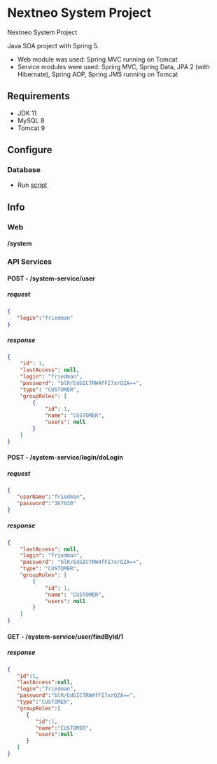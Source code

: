 # Nextneo System Project
Nextneo System Project

Java SOA project with Spring 5.

- Web module was used: Spring MVC running on Tomcat 
- Service modules were used: Spring MVC, Spring Data, JPA 2 (with Hibernate), Spring AOP, Spring JMS running on Tomcat

## Requirements

- JDK 11
- MySQL 8
- Tomcat 9

## Configure

### Database

- Run <a href="https://github.com/ortizraf/nextneo-system/raw/master/docs/scripts/dump.sql">script</a>

## Info

### Web

#### /system

### API Services

#### POST - /system-service/user

##### request
```json
{  
   "login":"friedman"
}
```

##### response
```json
{
    "id": 1,
    "lastAccess": null,
    "login": "friedman",
    "password": "blR/EdGICTRW4fFI7xrQZA==",
    "type": "CUSTOMER",
    "groupRoles": [
        {
            "id": 1,
            "name": "CUSTOMER",
            "users": null
        }
    ]
}
```
#### POST - /system-service/login/doLogin

##### request
```json
{  
   "userName":"friedman",
   "password":"367030"
}
```
##### response
```json
{
    "lastAccess": null,
    "login": "friedman",
    "password": "blR/EdGICTRW4fFI7xrQZA==",
    "type": "CUSTOMER",
    "groupRoles": [
        {
            "id": 1,
            "name": "CUSTOMER",
            "users": null
        }
    ]
}
```
#### GET - /system-service/user/findById/1

##### response
```json
{  
   "id":1,
   "lastAccess":null,
   "login":"friedman",
   "password":"blR/EdGICTRW4fFI7xrQZA==",
   "type":"CUSTOMER",
   "groupRoles":[  
      {  
         "id":1,
         "name":"CUSTOMER",
         "users":null
      }
   ]
}
```